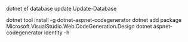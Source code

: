 ﻿dotnet ef database update
Update-Database

dotnet tool install -g dotnet-aspnet-codegenerator
dotnet add package Microsoft.VisualStudio.Web.CodeGeneration.Design
dotnet aspnet-codegenerator identity -h